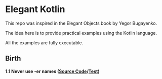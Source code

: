 # Elegant Kotlin

This repo was inspired in the Elegant Objects book by Yegor Bugayenko.

The idea here is to provide practical examples using the Kotlin language.

All the examples are fully executable.

## Birth 
#### 1.1 Never use -er names ([Source Code](src/main/kotlin/NeverUseErNames.kt)/[Test](src/test/kotlin/NeverUseErNamesTest.kt))
